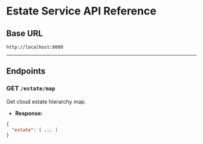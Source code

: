 # Estate Service API Reference

## Base URL
`http://localhost:8000`

---

## Endpoints

### GET `/estate/map`
Get cloud estate hierarchy map.
- **Response:**
```json
{
  "estate": [ ... ]
}
```
